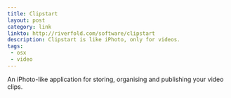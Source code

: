 ```yaml
---
title: Clipstart
layout: post
category: link
linkto: http://riverfold.com/software/clipstart
description: Clipstart is like iPhoto, only for videos.
tags:
 - osx
 - video
---
```

An iPhoto-like application for storing, organising and publishing your video clips.